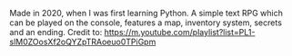Made in 2020, when I was first learning Python. 
A simple text RPG which can be played on the console, features a map, inventory system, secrets and an ending.
Credit to: https://m.youtube.com/playlist?list=PL1-slM0ZOosXf2oQYZpTRAoeuo0TPiGpm
